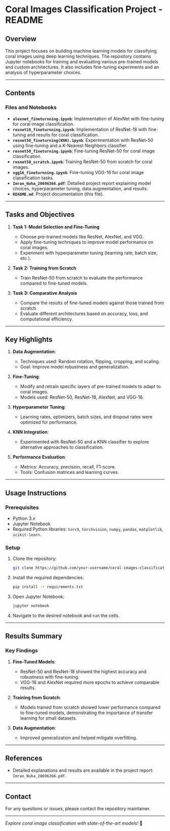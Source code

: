 # Coral Images Classification Project - README

## Overview

This project focuses on building machine learning models for classifying coral images using deep learning techniques. The repository contains Jupyter notebooks for training and evaluating various pre-trained models and custom architectures. It also includes fine-tuning experiments and an analysis of hyperparameter choices.

---

## Contents

### Files and Notebooks

- **`alexnet_fineturnning.ipynb`**: Implementation of AlexNet with fine-tuning for coral image classification.
- **`resnet18_fineturnning.ipynb`**: Implementation of ResNet-18 with fine-tuning and results for coral classification.
- **`resnet50_fineturning(KNN).ipynb`**: Experimentation with ResNet-50 using fine-tuning and a K-Nearest Neighbors classifier.
- **`resnet50_fineturning.ipynb`**: Fine-tuning ResNet-50 for coral image classification.
- **`resnet50_scratch.ipynb`**: Training ResNet-50 from scratch for coral images.
- **`vgg16_fineturnning.ipynb`**: Fine-tuning VGG-16 for coral image classification tasks.
- **`Imran_Nuha_20696366.pdf`**: Detailed project report explaining model choices, hyperparameter tuning, data augmentation, and results.
- **`README.md`**: Project documentation (this file).

---

## Tasks and Objectives

1. **Task 1: Model Selection and Fine-Tuning**
   - Choose pre-trained models like ResNet, AlexNet, and VGG.
   - Apply fine-tuning techniques to improve model performance on coral images.
   - Experiment with hyperparameter tuning (learning rate, batch size, etc.).

2. **Task 2: Training from Scratch**
   - Train ResNet-50 from scratch to evaluate the performance compared to fine-tuned models.

3. **Task 3: Comparative Analysis**
   - Compare the results of fine-tuned models against those trained from scratch.
   - Evaluate different architectures based on accuracy, loss, and computational efficiency.

---

## Key Highlights

1. **Data Augmentation**:
   - Techniques used: Random rotation, flipping, cropping, and scaling.
   - Goal: Improve model robustness and generalization.

2. **Fine-Tuning**:
   - Modify and retrain specific layers of pre-trained models to adapt to coral images.
   - Models used: ResNet-50, ResNet-18, AlexNet, and VGG-16.

3. **Hyperparameter Tuning**:
   - Learning rates, optimizers, batch sizes, and dropout rates were optimized for performance.

4. **KNN Integration**:
   - Experimented with ResNet-50 and a KNN classifier to explore alternative approaches to classification.

5. **Performance Evaluation**:
   - Metrics: Accuracy, precision, recall, F1-score.
   - Tools: Confusion matrices and learning curves.

---

## Usage Instructions

### Prerequisites
- Python 3.x
- Jupyter Notebook
- Required Python libraries: `torch`, `torchvision`, `numpy`, `pandas`, `matplotlib`, `scikit-learn`.

### Setup
1. Clone the repository:
   ```bash
   git clone https://github.com/your-username/coral-images-classification.git
   ```
2. Install the required dependencies:
   ```bash
   pip install -r requirements.txt
   ```
3. Open Jupyter Notebook:
   ```bash
   jupyter notebook
   ```

4. Navigate to the desired notebook and run the cells.

---

## Results Summary

### Key Findings
1. **Fine-Tuned Models**:
   - ResNet-50 and ResNet-18 showed the highest accuracy and robustness with fine-tuning.
   - VGG-16 and AlexNet required more epochs to achieve comparable results.

2. **Training from Scratch**:
   - Models trained from scratch showed lower performance compared to fine-tuned models, demonstrating the importance of transfer learning for small datasets.

3. **Data Augmentation**:
   - Improved generalization and helped mitigate overfitting.

---

## References
- Detailed explanations and results are available in the project report: `Imran_Nuha_20696366.pdf`.

---

## Contact
For any questions or issues, please contact the repository maintainer.

---

*Explore coral image classification with state-of-the-art models!* 🌊
